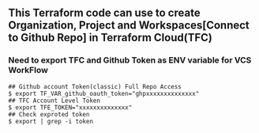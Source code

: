 ## This Terraform code can use to create Organization, Project and Workspaces[Connect to Github Repo] in Terraform Cloud(TFC)
### Need to export TFC and Github Token as ENV variable for VCS WorkFlow
```
## Github account Token(classic) Full Repo Access
$ export TF_VAR_github_oauth_token="ghpxxxxxxxxxxxxxx"
## TFC Account Level Token
$ export TFE_TOKEN="xxxxxxxxxxxxxx"
## Check exproted token
$ export | grep -i token